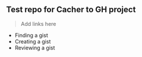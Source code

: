 ## Test repo for Cacher to GH project

> Add links here

- Finding a gist
- Creating a gist
- Reviewing a gist
